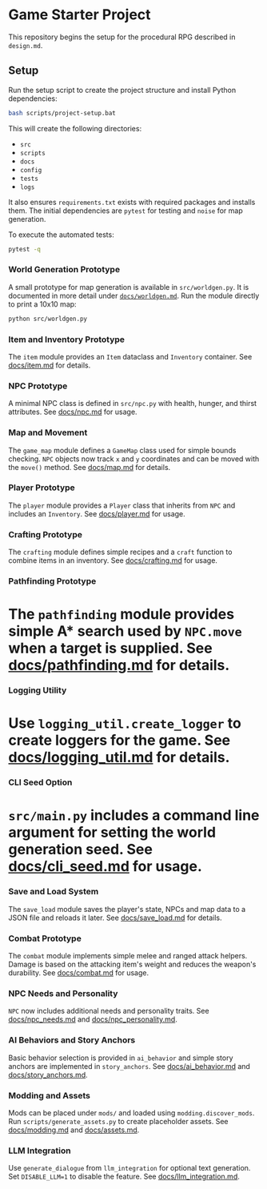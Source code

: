 # Game Starter Project

This repository begins the setup for the procedural RPG described in `design.md`.

## Setup

Run the setup script to create the project structure and install Python dependencies:

```bash
bash scripts/project-setup.bat
```

This will create the following directories:

- `src`
- `scripts`
- `docs`
- `config`
- `tests`
- `logs`

It also ensures `requirements.txt` exists with required packages and installs them. The initial dependencies are `pytest` for testing and `noise` for map generation.

To execute the automated tests:

```bash
pytest -q
```

### World Generation Prototype

A small prototype for map generation is available in `src/worldgen.py`. It is documented in more detail under [`docs/worldgen.md`](docs/worldgen.md). Run the module directly to print a 10x10 map:

```bash
python src/worldgen.py
```


### Item and Inventory Prototype

The `item` module provides an `Item` dataclass and `Inventory` container. See [docs/item.md](docs/item.md) for details.


### NPC Prototype

A minimal NPC class is defined in `src/npc.py` with health, hunger, and thirst attributes. See [docs/npc.md](docs/npc.md) for usage.

### Map and Movement

The `game_map` module defines a `GameMap` class used for simple bounds checking.
`NPC` objects now track `x` and `y` coordinates and can be moved with the
`move()` method.
See [docs/map.md](docs/map.md) for details.

### Player Prototype

The `player` module provides a `Player` class that inherits from `NPC` and includes an `Inventory`. See [docs/player.md](docs/player.md) for usage.

### Crafting Prototype

The `crafting` module defines simple recipes and a `craft` function to combine items in an inventory. See [docs/crafting.md](docs/crafting.md) for usage.


### Pathfinding Prototype

The `pathfinding` module provides simple A* search used by `NPC.move` when a
target is supplied. See [docs/pathfinding.md](docs/pathfinding.md) for details.
=======
### Logging Utility

Use `logging_util.create_logger` to create loggers for the game. See [docs/logging_util.md](docs/logging_util.md) for details.
=======
### CLI Seed Option

`src/main.py` includes a command line argument for setting the world generation seed. See [docs/cli_seed.md](docs/cli_seed.md) for usage.
=======

### Save and Load System

The `save_load` module saves the player's state, NPCs and map data to a JSON file and reloads it later. See [docs/save_load.md](docs/save_load.md) for details.

### Combat Prototype

The `combat` module implements simple melee and ranged attack helpers. Damage
is based on the attacking item's weight and reduces the weapon's durability.
See [docs/combat.md](docs/combat.md) for usage.

### NPC Needs and Personality

`NPC` now includes additional needs and personality traits. See
[docs/npc_needs.md](docs/npc_needs.md) and
[docs/npc_personality.md](docs/npc_personality.md).

### AI Behaviors and Story Anchors

Basic behavior selection is provided in `ai_behavior` and simple story anchors
are implemented in `story_anchors`. See [docs/ai_behavior.md](docs/ai_behavior.md)
and [docs/story_anchors.md](docs/story_anchors.md).

### Modding and Assets

Mods can be placed under `mods/` and loaded using `modding.discover_mods`. Run
`scripts/generate_assets.py` to create placeholder assets. See
[docs/modding.md](docs/modding.md) and [docs/assets.md](docs/assets.md).

### LLM Integration

Use `generate_dialogue` from `llm_integration` for optional text generation.
Set `DISABLE_LLM=1` to disable the feature. See [docs/llm_integration.md](docs/llm_integration.md).



